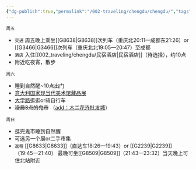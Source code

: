 ```yaml
---
{"dg-publish":true,"permalink":"/002-traveling/chengdu/chengdu/","tags":["gardenEntry"]}
---
```


```
周五
```
- `交通`
周五晚上乘坐[[G8638\|G8638]]次列车（重庆北20:11—成都东21:26）or [[G3466\|G3466]]次列车（重庆北北19:05—20:47）至成都
- `酒店`
入住[[002_traveling/chengdu/民宿酒店\|民宿酒店]]（待选择），约10点
- 附近吃夜宵，散步

```
周六
```
-  睡到自然醒~10点出门
-  [意大利国家现当代美术馆藏品展](意大利国家现当代美术馆藏品展.md)
-  <u>大学路</u>逛逛or骑自行车
-  ~~凌晨3点的鬼市~~ （<u>add：木兰花卉批发城</u>）


```
周日
```
- 逛完鬼市睡到自然醒
- 可选另一个展or二手市集
- `返程`
[[G8633\|G8633]]（直达车18:26—19:43）or [[G2239\|G2239]]（19:45—21:40）
最晚可坐[[G8509\|G8509]]（21:43—23:32）当天晚上可住北站附近